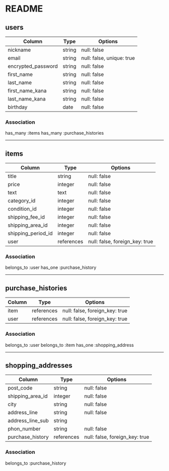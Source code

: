 # README

## users

|Column            |Type    |Options                  |
|------------------|--------|-------------------------|
|nickname          |string  |null: false              |
|email             |string  |null: false, unique: true|
|encrypted_password|string  |null: false              |
|first_name        |string  |null: false              |
|last_name         |string  |null: false              |
|first_name_kana   |string  |null: false              |
|last_name_kana    |string  |null: false              |
|birthday          |date    |null: false              |


### Association

has_many :items
has_many :purchase_histories

-----------------------------------------------------------

## items

|Column            |Type      |Options                       |
|------------------|----------|------------------------------|
|title             |string    |null: false                   |
|price             |integer   |null: false                   |
|text              |text      |null: false                   |
|category_id       |integer   |null: false                   |
|condition_id      |integer   |null: false                   |
|shipping_fee_id   |integer   |null: false                   |
|shipping_area_id  |integer   |null: false                   |
|shipping_period_id|integer   |null: false                   |
|user              |references|null: false, foreign_key: true|


### Association

belongs_to :user
has_one :purchase_history

----------------------------------------------------------

## purchase_histories

|Column        |Type      |Options                       |
|--------------|----------|------------------------------|
|item          |references|null: false, foreign_key: true|
|user          |references|null: false, foreign_key: true|


### Association

belongs_to :user
belongs_to :item
has_one :shopping_address

----------------------------------------------------------

## shopping_addresses

|Column            |Type      |Options                       |
|------------------|----------|------------------------------|
|post_code         |string    |null: false                   |
|shipping_area_id  |integer   |null: false                   |
|city              |string    |null: false                   |
|address_line      |string    |null: false                   |
|address_line_sub  |string    |                              |
|phon_number       |string    |null: false                   |
|purchase_history  |references|null: false, foreign_key: true|


### Association

belongs_to :purchase_history
